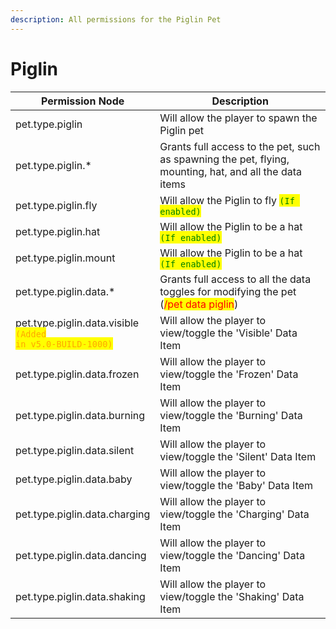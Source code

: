 ```yaml
---
description: All permissions for the Piglin Pet
---
```



# Piglin
| Permission Node | Description |
| - | - |
| pet.type.piglin | Will allow the player to spawn the Piglin pet |
| pet.type.piglin.* | Grants full access to the pet, such as spawning the pet, flying, mounting, hat, and all the data items |
| pet.type.piglin.fly | Will allow the Piglin to fly <mark style="color:green;">`(If enabled)`</mark> |
| pet.type.piglin.hat | Will allow the Piglin to be a hat <mark style="color:green;">`(If enabled)`</mark> |
| pet.type.piglin.mount | Will allow the Piglin to be a hat <mark style="color:green;">`(If enabled)`</mark> |
| pet.type.piglin.data.* | Grants full access to all the data toggles for modifying the pet (<mark style="color:red;">/pet data piglin</mark>) |
| pet.type.piglin.data.visible<br><mark style="color:orange;"><code>(Added in v5.0-BUILD-1000)</code></mark> | Will allow the player to view/toggle the 'Visible' Data Item |
| pet.type.piglin.data.frozen | Will allow the player to view/toggle the 'Frozen' Data Item |
| pet.type.piglin.data.burning | Will allow the player to view/toggle the 'Burning' Data Item |
| pet.type.piglin.data.silent | Will allow the player to view/toggle the 'Silent' Data Item |
| pet.type.piglin.data.baby | Will allow the player to view/toggle the 'Baby' Data Item |
| pet.type.piglin.data.charging | Will allow the player to view/toggle the 'Charging' Data Item |
| pet.type.piglin.data.dancing | Will allow the player to view/toggle the 'Dancing' Data Item |
| pet.type.piglin.data.shaking | Will allow the player to view/toggle the 'Shaking' Data Item |

